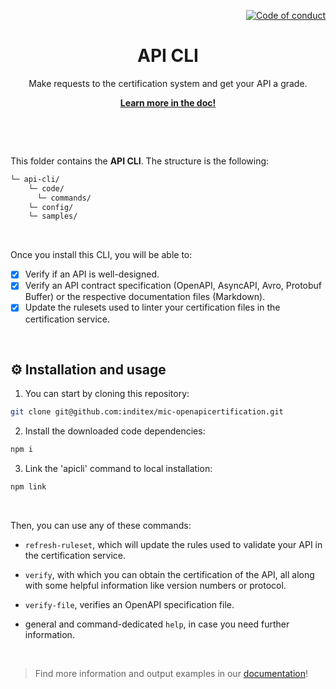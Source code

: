 <p align="right">
    <a href="CODE_OF_CONDUCT.md"><img src="https://img.shields.io/badge/Contributor%20Covenant-2.1-4baaaa.svg" alt="Code of conduct"></a>
</p>

<p align="center">
    <h1 align="center">API CLI</h1>
    <p align="center">Make requests to the certification system and get your API a grade.</p>
    <p align="center"><strong><a href="https://albalro.github.io/certification-system/cli/">Learn more in the doc!</a></strong></p>
    <br>
</p>

<br>

This folder contains the **API CLI**. The structure is the following:

```bash
└─ api-cli/
    └─ code/
      └─ commands/
    └─ config/
    └─ samples/
```

<br>

Once you install this CLI, you will be able to:

* [x] Verify if an API is well-designed.
* [x] Verify an API contract specification (OpenAPI, AsyncAPI, Avro, Protobuf Buffer) or the respective documentation files (Markdown).
* [x] Update the rulesets used to linter your certification files in the certification service.

<br>

## ⚙️ Installation and usage

1. You can start by cloning this repository: 

```bash
git clone git@github.com:inditex/mic-openapicertification.git
```

2. Install the downloaded code dependencies:  

```bash
npm i
```

3. Link the 'apicli' command to local installation:

```bash
npm link
```

<br>

Then, you can use any of these commands: 

- `refresh-ruleset`, which will update the rules used to validate your API in the certification service. 

- `verify`, with which you can obtain the certification of the API, all along with some helpful information like version numbers or protocol. 

- `verify-file`, verifies an OpenAPI specification file.
- general and command-dedicated `help`, in case you need further information.

<br>

> Find more information and output examples in our [documentation](https://albalro.github.io/certification-system/cli/)!
